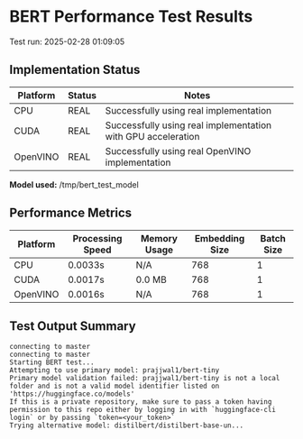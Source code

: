 # BERT Performance Test Results

Test run: 2025-02-28 01:09:05

## Implementation Status

| Platform | Status | Notes |
|----------|--------|-------|
| CPU | REAL | Successfully using real implementation |
| CUDA | REAL | Successfully using real implementation with GPU acceleration |
| OpenVINO | REAL | Successfully using real OpenVINO implementation |

**Model used:** /tmp/bert_test_model

## Performance Metrics

| Platform | Processing Speed | Memory Usage | Embedding Size | Batch Size |
|----------|------------------|--------------|----------------|------------|
| CPU | 0.0033s | N/A | 768 | 1 |
| CUDA | 0.0017s | 0.0 MB | 768 | 1 |
| OpenVINO | 0.0016s | N/A | 768 | 1 |

## Test Output Summary

```
connecting to master
connecting to master
Starting BERT test...
Attempting to use primary model: prajjwal1/bert-tiny
Primary model validation failed: prajjwal1/bert-tiny is not a local folder and is not a valid model identifier listed on 'https://huggingface.co/models'
If this is a private repository, make sure to pass a token having permission to this repo either by logging in with `huggingface-cli login` or by passing `token=<your_token>`
Trying alternative model: distilbert/distilbert-base-un...
```

